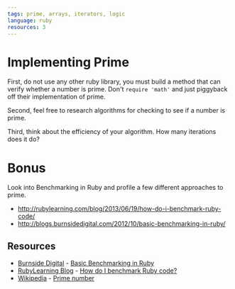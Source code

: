 ```yaml
---
tags: prime, arrays, iterators, logic
language: ruby
resources: 3
---
```


# Implementing Prime

First, do not use any other ruby library, you must build a method that can verify whether a number is prime. Don't `require 'math'` and just piggyback off their implementation of prime.

Second, feel free to research algorithms for checking to see if a number is prime.

Third, think about the efficiency of your algorithm. How many iterations does it do?

# Bonus

Look into Benchmarking in Ruby and profile a few different approaches to prime.

- http://rubylearning.com/blog/2013/06/19/how-do-i-benchmark-ruby-code/
- http://blogs.burnsidedigital.com/2012/10/basic-benchmarking-in-ruby/


## Resources
* [Burnside Digital](http://blogs.burnsidedigital.com/) - [Basic Benchmarking in Ruby](http://rubylearning.com/blog/2013/06/19/how-do-i-benchmark-ruby-code/)
* [RubyLearning Blog](http://rubylearning.com/blog/) - [How do I benchmark Ruby code?](http://rubylearning.com/blog/2013/06/19/how-do-i-benchmark-ruby-code/)
* [Wikipedia](http://en.wikipedia.org/) - [Prime number](http://en.wikipedia.org/wiki/Prime_number)
